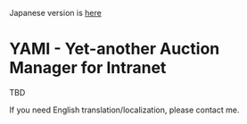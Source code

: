 Japanese version is [here](README.ja.md)

# YAMI - Yet-another Auction Manager for Intranet

TBD

If you need English translation/localization, please contact me.
